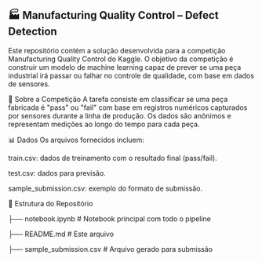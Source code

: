 ## 🏭 Manufacturing Quality Control – Defect Detection

Este repositório contém a solução desenvolvida para a competição Manufacturing Quality Control do Kaggle. O objetivo da competição é construir um modelo de machine learning capaz de prever se uma peça industrial irá passar ou falhar no controle de qualidade, com base em dados de sensores.

📂 Sobre a Competição
A tarefa consiste em classificar se uma peça fabricada é "pass" ou "fail" com base em registros numéricos capturados por sensores durante a linha de produção. Os dados são anônimos e representam medições ao longo do tempo para cada peça.

📊 Dados
Os arquivos fornecidos incluem:

train.csv: dados de treinamento com o resultado final (pass/fail).

test.csv: dados para previsão.

sample_submission.csv: exemplo do formato de submissão.

📁 Estrutura do Repositório

├── notebook.ipynb               # Notebook principal com todo o pipeline

├── README.md                    # Este arquivo

├── sample_submission.csv               # Arquivo gerado para submissão
